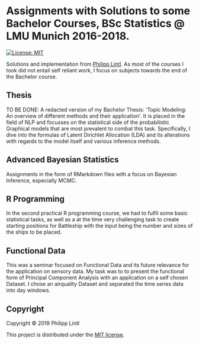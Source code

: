 # Assignments with Solutions to some Bachelor Courses, BSc Statistics @ LMU Munich 2016-2018.

[![License: MIT](https://img.shields.io/badge/License-MIT-yellow.svg)](https://opensource.org/licenses/MIT)
  
Solutions and implementation from [Philipp Lintl](https://github.com/PhilLint). As most of the courses I took did not entail self reliant work, I focus on subjects towards the end of the Bachelor course. 

## Thesis 

TO BE DONE: A redacted version of my Bachelor Thesis: 'Topic Modeling: An overview of different methods and their application'. It is placed in the field of NLP and focusses on the statistical side of the probabilistic Graphical models that are most prevalent to combat this task. Specifically, I dive into the formulas of Latent Dirichlet Allocation (LDA) and its alterations with regards to the model itself and various inference methods. 

## Advanced Bayesian Statistics

Assignments in the form of RMarkdown files with a focus on Bayesian Inference, especially MCMC.

## R Programming

In the second practical R programming course, we had to fulfil some basic statistical tasks, as well as a at the time very challenging task to create starting positions for Battleship with the input being the number and sizes of the ships to be placed. 

## Functional Data

This was a seminar focused on Functional Data and its future relevance for the application on sensory data. My task was to to present the functional form of Principal Component Analysis with an application on a self chosen Dataset. I chose an airquality Dataset and separated the time series data into day windows. 

## Copyright

Copyright © 2019 Philipp Lintl

<p align=“justify”>
This project is distributed under the <a href="LICENSE">MIT license</a>.  
</p>
